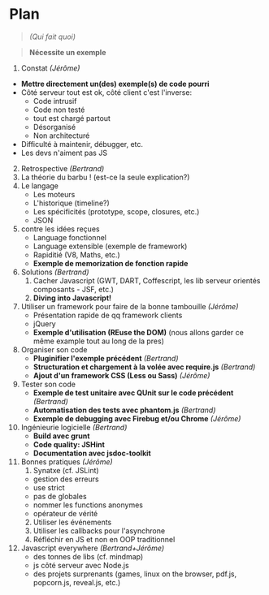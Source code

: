Plan
=====

> _(Qui fait quoi)_

> **Nécessite un exemple**

1. Constat _(Jérôme)_
 * **Mettre directement un(des) exemple(s) de code pourri**
 * Côté serveur tout est ok, côté client c'est l'inverse:
     * Code intrusif
     * Code non testé
     * tout est chargé partout
     * Désorganisé
     * Non architecturé
 * Difficulté à maintenir, débugger, etc.
 * Les devs n'aiment pas JS
2. Retrospective _(Bertrand)_
 1. La théorie du barbu ! (est-ce la seule explication?)
 2. Le langage
      * Les moteurs
      * L'historique (timeline?)
      * Les spécificités (prototype, scope, closures, etc.)
      * JSON
 3. contre les idées reçues
    * Language fonctionnel
    * Language extensible (exemple de framework)
    * Rapiditié (V8, Maths, etc.)
    * **Exemple de memorization de fonction rapide**
3. Solutions _(Bertrand)_
    1. Cacher Javascript (GWT, DART, Coffescript, les lib serveur orientés composants - JSF, etc.)
    2. **Diving into Javascript!**                                                                  
4. Utiliser un framework pour faire de la bonne tambouille _(Jérôme)_
    * Présentation rapide de qq framework clients
    * jQuery
    * **Exemple d'utilisation (REuse the DOM)** (nous allons garder ce même example tout au long de la pres)
5. Organiser son code
    * **Pluginifier l'exemple précédent** _(Bertrand)_
    * **Structuration et chargement à la volée avec require.js** _(Bertrand)_
    * **Ajout d'un framework CSS (Less ou Sass)** _(Jérôme)_
6. Tester son code
    * **Exemple de test unitaire avec QUnit sur le code précédent** _(Bertrand)_
    * **Automatisation des tests avec phantom.js** _(Bertrand)_ 
    * **Exemple de debugging avec Firebug et/ou Chrome** _(Jérôme)_
7. Ingénieurie logicielle _(Bertrand)_
    * **Build avec grunt**
    * **Code quality: JSHint**
    * **Documentation avec jsdoc-toolkit**
8. Bonnes pratiques _(Jérôme)_
    1. Synatxe (cf. JSLint)
      * gestion des erreurs
      * use strict
      * pas de globales
      * nommer les functions anonymes
      * opérateur de vérité
    2. Utiliser les événements
    3. Utiliser les callbacks pour l'asynchrone
    4. Réfléchir en JS et non en OOP traditionnel
9. Javascript everywhere  _(Bertrand+Jérôme)_
    * des tonnes de libs (cf. mindmap)
    * js côté serveur avec Node.js
    * des projets surprenants (games, linux on the browser, pdf.js, popcorn.js, reveal.js, etc.)
